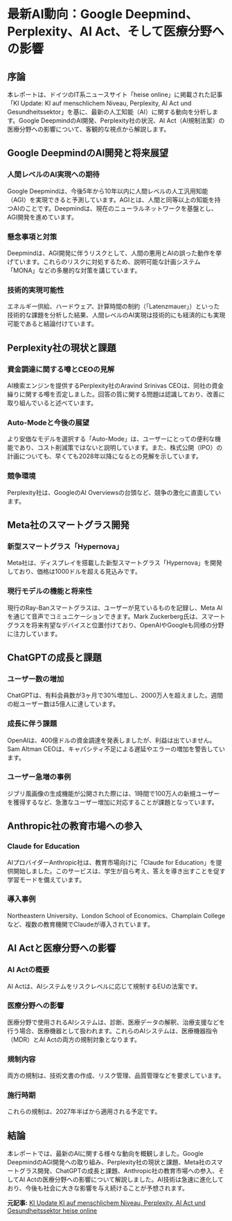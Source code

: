 # 最新AI動向：Google Deepmind、Perplexity、AI Act、そして医療分野への影響

## 序論

本レポートは、ドイツのIT系ニュースサイト「heise online」に掲載された記事「KI Update: KI auf menschlichem Niveau, Perplexity, AI Act und Gesundheitssektor」を基に、最新の人工知能（AI）に関する動向を分析します。Google DeepmindのAI開発、Perplexity社の状況、AI Act（AI規制法案）の医療分野への影響について、客観的な視点から解説します。

## Google DeepmindのAI開発と将来展望

### 人間レベルのAI実現への期待

Google Deepmindは、今後5年から10年以内に人間レベルの人工汎用知能（AGI）を実現できると予測しています。AGIとは、人間と同等以上の知能を持つAIのことです。Deepmindは、現在のニューラルネットワークを基盤とし、AGI開発を進めています。

### 懸念事項と対策

Deepmindは、AGI開発に伴うリスクとして、人間の悪用とAIの誤った動作を挙げています。これらのリスクに対処するため、説明可能な計画システム「MONA」などの多層的な対策を講じています。

### 技術的実現可能性

エネルギー供給、ハードウェア、計算時間の制約（「Latenzmauer」）といった技術的な課題を分析した結果、人間レベルのAI実現は技術的にも経済的にも実現可能であると結論付けています。

## Perplexity社の現状と課題

### 資金調達に関する噂とCEOの見解

AI検索エンジンを提供するPerplexity社のAravind Srinivas CEOは、同社の資金繰りに関する噂を否定しました。回答の質に関する問題は認識しており、改善に取り組んでいると述べています。

### Auto-Modeと今後の展望

より安価なモデルを選択する「Auto-Mode」は、ユーザーにとっての便利な機能であり、コスト削減策ではないと説明しています。また、株式公開（IPO）の計画についても、早くても2028年以降になるとの見解を示しています。

### 競争環境

Perplexity社は、GoogleのAI Overviewsの台頭など、競争の激化に直面しています。

## Meta社のスマートグラス開発

### 新型スマートグラス「Hypernova」

Meta社は、ディスプレイを搭載した新型スマートグラス「Hypernova」を開発しており、価格は1000ドルを超える見込みです。

### 現行モデルの機能と将来性

現行のRay-Banスマートグラスは、ユーザーが見ているものを記録し、Meta AIを通じて音声でコミュニケーションできます。Mark Zuckerberg氏は、スマートグラスを将来有望なデバイスと位置付けており、OpenAIやGoogleも同様の分野に注力しています。

## ChatGPTの成長と課題

### ユーザー数の増加

ChatGPTは、有料会員数が3ヶ月で30%増加し、2000万人を超えました。週間の総ユーザー数は5億人に達しています。

### 成長に伴う課題

OpenAIは、400億ドルの資金調達を発表しましたが、利益は出ていません。Sam Altman CEOは、キャパシティ不足による遅延やエラーの増加を警告しています。

### ユーザー急増の事例

ジブリ風画像の生成機能が公開された際には、1時間で100万人の新規ユーザーを獲得するなど、急激なユーザー増加に対応することが課題となっています。

## Anthropic社の教育市場への参入

### Claude for Education

AIプロバイダーAnthropic社は、教育市場向けに「Claude for Education」を提供開始しました。このサービスは、学生が自ら考え、答えを導き出すことを促す学習モードを備えています。

### 導入事例

Northeastern University、London School of Economics、Champlain Collegeなど、複数の教育機関でClaudeが導入されています。

## AI Actと医療分野への影響

### AI Actの概要

AI Actは、AIシステムをリスクレベルに応じて規制するEUの法案です。

### 医療分野への影響

医療分野で使用されるAIシステムは、診断、医療データの解釈、治療支援などを行う場合、医療機器として扱われます。これらのAIシステムは、医療機器指令（MDR）とAI Actの両方の規制対象となります。

### 規制内容

両方の規制は、技術文書の作成、リスク管理、品質管理などを要求しています。

### 施行時期

これらの規制は、2027年半ばから適用される予定です。

## 結論

本レポートでは、最新のAIに関する様々な動向を概観しました。Google DeepmindのAGI開発への取り組み、Perplexity社の現状と課題、Meta社のスマートグラス開発、ChatGPTの成長と課題、Anthropic社の教育市場への参入、そしてAI Actの医療分野への影響について解説しました。AI技術は急速に進化しており、今後も社会に大きな影響を与え続けることが予想されます。


**元記事:** [
 KI Update KI auf menschlichem Niveau, Perplexity, AI Act und Gesundheitssektor heise online
](https://www.heise.de/news/KI-Update-KI-auf-menschlichem-Niveau-Perplexity-AI-Act-und-Gesundheitssektor-10338319.html)